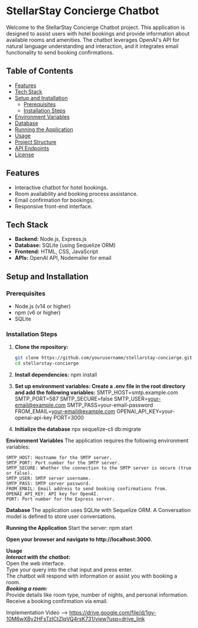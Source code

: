 # StellarStay Concierge Chatbot

Welcome to the StellarStay Concierge Chatbot project. This application is designed to assist users with hotel bookings and provide information about available rooms and amenities. The chatbot leverages OpenAI's API for natural language understanding and interaction, and it integrates email functionality to send booking confirmations.

## Table of Contents
- [Features](#features)
- [Tech Stack](#tech-stack)
- [Setup and Installation](#setup-and-installation)
  - [Prerequisites](#prerequisites)
  - [Installation Steps](#installation-steps)
- [Environment Variables](#environment-variables)
- [Database](#database)
- [Running the Application](#running-the-application)
- [Usage](#usage)
- [Project Structure](#project-structure)
- [API Endpoints](#api-endpoints)
- [License](#license)

## Features
- Interactive chatbot for hotel bookings.
- Room availability and booking process assistance.
- Email confirmation for bookings.
- Responsive front-end interface.

## Tech Stack
- **Backend:** Node.js, Express.js
- **Database:** SQLite (using Sequelize ORM)
- **Frontend:** HTML, CSS, JavaScript
- **APIs:** OpenAI API, Nodemailer for email

## Setup and Installation

### Prerequisites
- Node.js (v14 or higher)
- npm (v6 or higher)
- SQLite

### Installation Steps
1. **Clone the repository:**
   ```bash
   git clone https://github.com/yourusername/stellarstay-concierge.git
   cd stellarstay-concierge

2. **Install dependencies:**
       npm install
   
3.  **Set up environment variables: Create a .env file in the root directory and add the following variables:**
      SMTP_HOST=smtp.example.com
      SMTP_PORT=587
      SMTP_SECURE=false
      SMTP_USER=your-email@example.com
      SMTP_PASS=your-email-password
      FROM_EMAIL=your-email@example.com
      OPENAI_API_KEY=your-openai-api-key
      PORT=3000

4.  **Initialize the database**
      npx sequelize-cli db:migrate


**Environment Variables**
    The application requires the following environment variables:

    SMTP_HOST: Hostname for the SMTP server.
    SMTP_PORT: Port number for the SMTP server.
    SMTP_SECURE: Whether the connection to the SMTP server is secure (true or false).
    SMTP_USER: SMTP server username.
    SMTP_PASS: SMTP server password.
    FROM_EMAIL: Email address to send booking confirmations from.
    OPENAI_API_KEY: API key for OpenAI.
    PORT: Port number for the Express server.

    
**Database**
      The application uses SQLite with Sequelize ORM. A Conversation model is defined to store user conversations.


**Running the Application**
    Start the server: npm start


**Open your browser and navigate to http://localhost:3000.**<br>

**Usage**<br>
  ***Interact with the chatbot:***<br>
    Open the web interface.<br>
    Type your query into the chat input and press enter.<br>
    The chatbot will respond with information or assist you with booking a room.<br>
  ***Booking a room:***<br>
    Provide details like room type, number of nights, and personal information.<br>
    Receive a booking confirmation via email.

  
Implementation Video --> https://drive.google.com/file/d/1gy-10M6wXBy2HFsTzICtZlqVQ4rsK731/view?usp=drive_link
        
